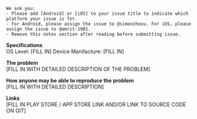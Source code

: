 ```
We ask you:
- Please add [Android] or [iOS] to your issue title to indicate which platform your issue is for.
- For Android, please assign the issue to @simonzhexu. For iOS, please assign the issue to @amrit-1901.
- Remove this notes section after reading before submitting issue.
```

**Specifications**  
OS Level: [FILL IN]
Device Manifacture: [FILL IN]

**The problem**  
[FILL IN WITH DETAILED DESCRIPTION OF THE PROBLEM]

**How anyone may be able to reproduce the problem**  
[FILL IN WITH DETAILED DESCRIPTION]

**Links**  
[FILL IN PLAY STORE / APP STORE LINK AND/OR LINK TO SOURCE CODE ON GIT]
